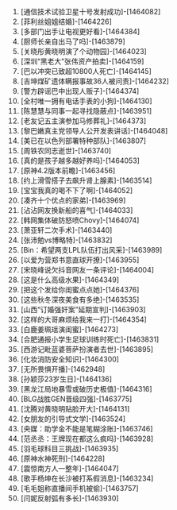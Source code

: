 
1. [通信技术试验卫星十号发射成功]-[1464082]
1. [菲利丝姐姐结婚]-[1464226]
1. [多部门出手让电视更好看]-[1464384]
1. [厨师长亲自出马了吗]-[1463879]
1. [关晓彤黄晓明演了个动物园]-[1464023]
1. [深圳“黑老大”张伟资产拍卖]-[1464159]
1. [巴以冲突已致超10800人死亡]-[1464145]
1. [吉坤煤矿遗体瞒报事故36人被问责]-[1464232]
1. [警方辟谣巴中出现人贩子]-[1464374]
1. [全村唯一拥有电话手表的小狗]-[1464130]
1. [陈慧慧与同事一起寻找隐蔽点]-[1463951]
1. [老友记五主演参加马修葬礼]-[1464373]
1. [黎巴嫩真主党领导人公开发表讲话]-[1464048]
1. [美已在以色列部署特种部队]-[1463807]
1. [周铁农同志逝世]-[1463740]
1. [真的是孩子越多越好养吗]-[1464053]
1. [原神4.2版本前瞻]-[1463456]
1. [约上滑雪搭子去飙升肾上腺素]-[1463514]
1. [宝宝我真的喝不下了啊]-[1464052]
1. [凑齐十个优点的家弟]-[1463969]
1. [沾沾网友换新船的喜气]-[1464033]
1. [韩网集体破防怒喷Chovy]-[1464074]
1. [萧亚轩二次手术]-[1463440]
1. [张沛勉vs博略特]-[1463832]
1. [Bin：希望两支LPL队伍打出风采]-[1463989]
1. [以爱为营郑书意直球开撩]-[1463955]
1. [宋晓峰说欠抖音网友一条评论]-[1464004]
1. [这是什么高级水果]-[1464349]
1. [把这个发给你闺蜜点点她]-[1464376]
1. [这些秋冬深夜美食有多绝]-[1463535]
1. [山西“订婚强奸案”延期宣判]-[1463903]
1. [这样的大哥麻烦给我来一打]-[1464354]
1. [白鹿姜珮瑶演闺蜜]-[1464273]
1. [合肥通报小学生足球训练时死亡]-[1463831]
1. [西游记毗蓝婆菩萨扮演者去世]-[1463895]
1. [化妆消防安全知识]-[1464300]
1. [无所畏惧开播]-[1462948]
1. [孙颖莎23岁生日]-[1464136]
1. [黑龙江局地暴雪或破历史极值]-[1464316]
1. [BLG战胜GEN晋级四强]-[1463775]
1. [沈腾对黄晓明贴脸开大]-[1464131]
1. [女朋友的引导式文学]-[1463524]
1. [央媒：助学金不能是笔糊涂账]-[1463746]
1. [范丞丞：王牌现在都这么疯吗]-[1463928]
1. [羽毛球科目三挑战]-[1463935]
1. [原神水神死刑]-[1464228]
1. [震惊南方人一整年]-[1464047]
1. [歌手杨坤在长沙被打系假消息]-[1463234]
1. [毛毛姐称直播间手机被偷]-[1463757]
1. [闫妮反射弧有多长]-[1463930]